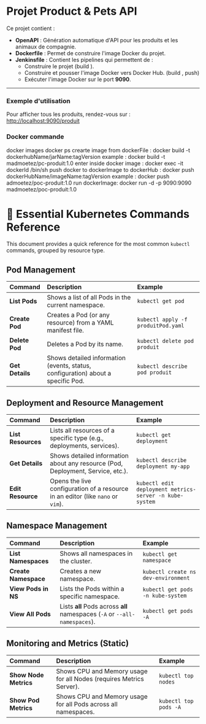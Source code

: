 # Projet Product & Pets API

Ce projet contient :  

- **OpenAPI** : Génération automatique d'API pour les produits et les animaux de compagnie.  
- **Dockerfile** : Permet de construire l'image Docker du projet.  
- **Jenkinsfile** : Contient les pipelines qui permettent de :  
  - Construire le projet (build ).  
  - Construire et pousser l'image Docker vers Docker Hub.  (build , push)
  - Exécuter l'image Docker sur le port **9090**.  

---

### Exemple d'utilisation

Pour afficher tous les produits, rendez-vous sur :  
[http://localhost:9090/produit](http://localhost:9090/produit)
### Docker commande 
docker images 
docker ps 
crearte image from dockerFile : docker build -t dockerhubName/jarName:tagVersion
                   example : docker build -t madmoetez/pc-produit:1.0
enter inside docker image : docker exec -it dockerId /bin/sh
push docker to dockerImage to dockerHub : docker push dockerHubName/imageName:tagVersion
                    example : docker push admoetez/poc-produit:1.0
run dockerImage: docker run -d -p 9090:9090 madmoetez/poc-produit:1.0
# 🚀 Essential Kubernetes Commands Reference

This document provides a quick reference for the most common `kubectl` commands, grouped by resource type.

## Pod Management

| Command | Description | Example |
| :--- | :--- | :--- |
| **List Pods** | Shows a list of all Pods in the current namespace. | `kubectl get pod` |
| **Create Pod** | Creates a Pod (or any resource) from a YAML manifest file. | `kubectl apply -f produitPod.yaml` |
| **Delete Pod** | Deletes a Pod by its name. | `kubectl delete pod produit` |
| **Get Details** | Shows detailed information (events, status, configuration) about a specific Pod. | `kubectl describe pod produit` |

## Deployment and Resource Management

| Command | Description | Example |
| :--- | :--- | :--- |
| **List Resources** | Lists all resources of a specific type (e.g., deployments, services). | `kubectl get deployment` |
| **Get Details** | Shows detailed information about any resource (Pod, Deployment, Service, etc.). | `kubectl describe deployment my-app` |
| **Edit Resource** | Opens the live configuration of a resource in an editor (like `nano` or `vim`). | `kubectl edit deployment metrics-server -n kube-system` |

## Namespace Management

| Command | Description | Example |
| :--- | :--- | :--- |
| **List Namespaces** | Shows all namespaces in the cluster. | `kubectl get namespace` |
| **Create Namespace** | Creates a new namespace. | `kubectl create ns dev-environment` |
| **View Pods in NS** | Lists the Pods within a specific namespace. | `kubectl get pods -n kube-system` |
| **View All Pods** | Lists **all** Pods across **all** namespaces (`-A` or `--all-namespaces`). | `kubectl get pods -A` |

## Monitoring and Metrics (Static)

| Command | Description | Example |
| :--- | :--- | :--- |
| **Show Node Metrics** | Shows CPU and Memory usage for all Nodes (requires Metrics Server). | `kubectl top nodes` |
| **Show Pod Metrics** | Shows CPU and Memory usage for all Pods across all namespaces. | `kubectl top pods -A` |



